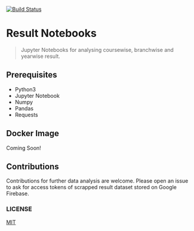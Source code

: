 [![Build Status](https://travis-ci.com/nightawks/notebooks.svg?branch=master)](https://travis-ci.com/nightawks/notebooks)

# Result Notebooks
> Jupyter Notebooks for analysing coursewise, branchwise and yearwise result.

## Prerequisites
- Python3
- Jupyter Notebook
- Numpy
- Pandas
- Requests

## Docker Image
Coming Soon!

## Contributions
Contributions for further data analysis are welcome. Please open an issue to ask for access tokens of scrapped result dataset stored on Google Firebase.

### LICENSE
[MIT](LICENSE)
